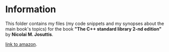 # Information

This folder contains my files (my code snippets and my synopses about the main book's topics) for the book  **"The C++ standard library 2-nd edition"** by **Nicolai M. Josuttis**.

[link to amazon](http://www.amazon.com/The-Standard-Library-Tutorial-Reference/dp/0321623215).
